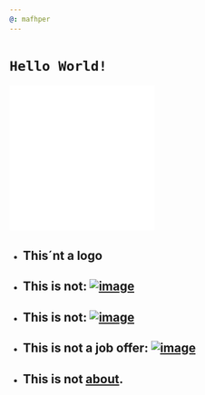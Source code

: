 ```yaml
---
@: mafhper
---
```


# `Hello World!`

[![Header](images/logo_circle.svg "Logo")](https://mafhper.github.io/)

* ## This´nt a logo

* ## This is not\: [![image](https://img.shields.io/badge/Twitter-0077B5?style=for-the-badge&logo=twitter&)](https://twitter.com/mafhper)

* ## This is not\: [![image](https://img.shields.io/badge/Instagram-0077B5?style=for-the-badge&logo=instagram&)](https://instagram.com/mafhper)

* ## This is not a job offer\: [![image](https://img.shields.io/badge/LinkedIn-0077B5?style=for-the-badge&logo=linkedin&)](https://www.linkedin.com/in/matheuspereiralima/)

* ## This is not [about](https://mafhper.github.io/about/)\.

<!--
Hi! This is an easter egg.
-->